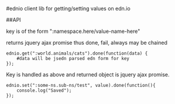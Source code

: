 #ednio 
client lib for getting/setting values on edn.io

##API

key is of the form ":namespace.here/value-name-here" 

returns jquery ajax promise thus done, fail, always may be chained

```
ednio.get(":world.animals/cats").done(function(data) {
    #data will be jsedn parsed edn form for key
});
``` 

Key is handled as above and returned object is jquery ajax promise.

```
ednio.set(":some-ns.sub-ns/test", value).done(function(){
	console.log("Saved");
});
```


